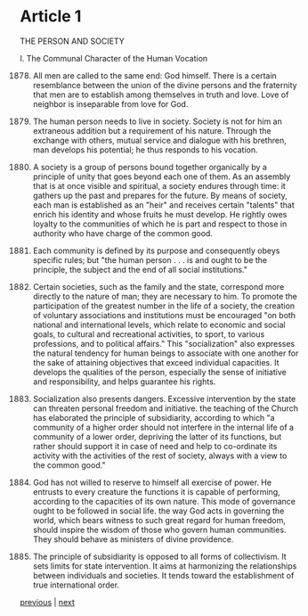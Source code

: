 # Article 1

THE PERSON AND SOCIETY

I. The Communal Character of the Human Vocation

1878. All men are called to the same end: God himself. There is a certain resemblance between the union of the divine persons and the fraternity that men are to establish among themselves in truth and love. Love of neighbor is inseparable from love for God.

1879. The human person needs to live in society. Society is not for him an extraneous addition but a requirement of his nature. Through the exchange with others, mutual service and dialogue with his brethren, man develops his potential; he thus responds to his vocation.

1880. A society is a group of persons bound together organically by a principle of unity that goes beyond each one of them. As an assembly that is at once visible and spiritual, a society endures through time: it gathers up the past and prepares for the future. By means of society, each man is established as an "heir" and receives certain "talents" that enrich his identity and whose fruits he must develop. He rightly owes loyalty to the communities of which he is part and respect to those in authority who have charge of the common good.

1881. Each community is defined by its purpose and consequently obeys specific rules; but "the human person . . . is and ought to be the principle, the subject and the end of all social institutions."

1882. Certain societies, such as the family and the state, correspond more directly to the nature of man; they are necessary to him. To promote the participation of the greatest number in the life of a society, the creation of voluntary associations and institutions must be encouraged "on both national and international levels, which relate to economic and social goals, to cultural and recreational activities, to sport, to various professions, and to political affairs." This "socialization" also expresses the natural tendency for human beings to associate with one another for the sake of attaining objectives that exceed individual capacities. It develops the qualities of the person, especially the sense of initiative and responsibility, and helps guarantee his rights.

1883. Socialization also presents dangers. Excessive intervention by the state can threaten personal freedom and initiative. the teaching of the Church has elaborated the principle of subsidiarity, according to which "a community of a higher order should not interfere in the internal life of a community of a lower order, depriving the latter of its functions, but rather should support it in case of need and help to co-ordinate its activity with the activities of the rest of society, always with a view to the common good."

1884. God has not willed to reserve to himself all exercise of power. He entrusts to every creature the functions it is capable of performing, according to the capacities of its own nature. This mode of governance ought to be followed in social life. the way God acts in governing the world, which bears witness to such great regard for human freedom, should inspire the wisdom of those who govern human communities. They should behave as ministers of divine providence.

1885. The principle of subsidiarity is opposed to all forms of collectivism. It sets limits for state intervention. It aims at harmonizing the relationships between individuals and societies. It tends toward the establishment of true international order.

[previous](https://github.com/Tenari/non-fiction/blob/master/catechism/__P6F.md) | [next](https://github.com/Tenari/non-fiction/blob/master/catechism/__P6H.md)
